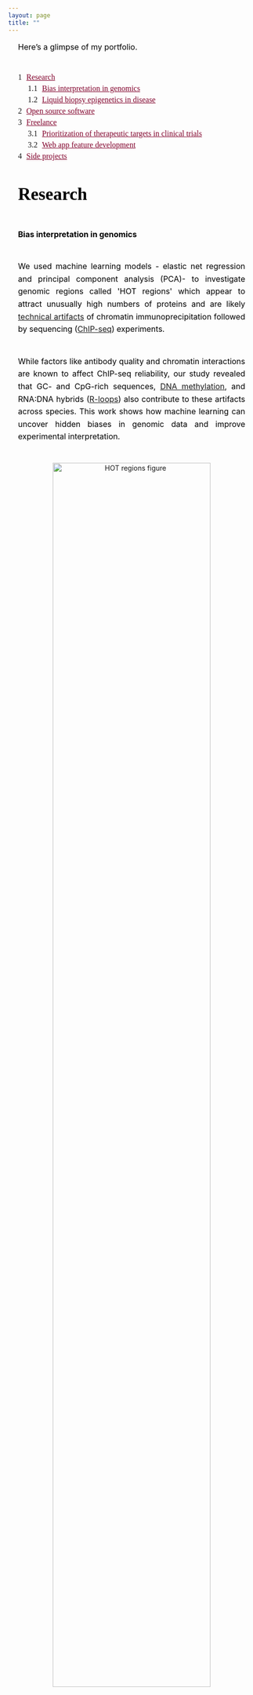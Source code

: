 ```yaml
---
layout: page
title: ""
---
```


<style>

h1, .page-title {
  font-family: 'Cormorant Garamond', serif;
    font-size: 36px;
    font-weight: bold;
    color: black;
    text-align: center;
    margin-bottom: 10px;
}
h2 {
  font-family: 'Cormorant Garamond', serif;
    font-size: 36px;
    color: black;
    line-height: 1.6;
    text-align: justify;           /* Justify the text itself */
    max-width: 600px;              /* Restrict paragraph width */
    margin: 0 auto 40px auto;      /* Center the block itself */
    padding: 0 20px;               /* Optional: adds side padding for extra visual balance */
}

.degrees {
  font-family: 'Cormorant Garamond', serif;
    font-size: 16px;
    text-transform: uppercase;
    letter-spacing: 1px;
    text-align: center;
    color: black;
    margin-bottom: 30px;
}

.intro-bio {
  font-family: 'Inter', sans-serif;
    font-size: 16px;
    color: black;
    line-height: 1.6;
    text-align: justify;           /* Justify the text itself */
    max-width: 600px;              /* Restrict paragraph width */
    margin: 0 auto 40px auto;      /* Center the block itself */
    padding: 0 20px;               /* Optional: adds side padding for extra visual balance */
}


.social-icons {
    text-align: center;
    margin: 15px 0 25px 0;
}

.social-icons a {
    display: inline-block;
    font-size: 28px; /* adjust icon size */
    color: #990033;    /* or gray if preferred */
    margin: 0 10px;  /* space between icons */
    text-decoration: none;
}

.social-icons a:hover {
    color: #555555;
}

.mytext {
  font-family: 'Inter', sans-serif;
    font-size: 16px;
    color: black;
    line-height: 1.6;
    text-align: justify;           /* Justify the text itself */
    max-width: 600px;              /* Restrict paragraph width */
    margin: 0 auto 40px auto;      /* Center the block itself */
    padding: 0 20px;               /* Optional: adds side padding for extra visual balance */

}

ol {
  font-family: 'Georgia', serif;
    font-size: 16px;
    
}
.main-content ol {
  font-family: 'Georgia', serif;
  font-size: 16px;
  margin-left: 20px;
}

ol li a {
    color: #80002a; /* your accent color */
    text-decoration: none;
}

ol li a:hover {
    text-decoration: underline;
}
/* Main ToC block */
.toc-wrapper {
    max-width: 600px;
    margin: 0 auto 40px auto;
    padding: 0 20px;
    text-align: left;
}

.toc-list {
    list-style: none;
    counter-reset: item;
    font-family: 'Georgia', serif;
    font-size: 16px;
    padding-left: 0;
}

/* List items and numbering */
.toc-list li {
    display: block;
    margin: 5px 0;
    counter-increment: item;
}

.toc-list li:before {
    content: counters(item, ".") " ";
    margin-right: 5px;
    font-weight: normal;
}

/* Nested list handling */
.toc-list ol {
    counter-reset: item;
    list-style: none;
    padding-left: 20px;
    margin: 5px 0;
}

/* Links inside the ToC */
.toc-list a {
    text-decoration: underline;
    color: #80002a;
}

.toc-list a:hover {
    color: black;
}

.software-block {
  display: flex;
  align-items: center;
  max-width: 600px;
    margin: 0 auto 40px auto;
    padding: 0 20px;
    text-align: left;
}

.software-logo {
  width: 110px;
  height: auto;
  margin-right: 20px;
}

.software-text {
  font-family: 'Cormorant Garamond', serif;
  font-size: 18px;
  color: black;
  line-height: 1.5;
}

.software-text a {
  color: #80002a;
  text-decoration: none;
}

.software-text a:hover {
  text-decoration: underline;
}

.emphasize {
  color: #80002a;  /* subtle burgundy or your brand color */
  font-weight: 500; /* medium weight for softer emphasis */
}


</style>

<p class="mytext">
Here’s a glimpse of my portfolio.
</p>

<div class="toc-wrapper">
<ol class="toc-list">
  <li>
    <a href="#research">Research</a>
    <ol>
      <li><a href="#genomics">Bias interpretation in genomics</a></li>
      <li><a href="#cfDNA">Liquid biopsy epigenetics in disease</a></li>
    </ol>
  </li>
  <li><a href="#opensource">Open source software</a></li>
  <li><a href="#freelance">Freelance</a>
    <ol>
      <li><a href="#target">Prioritization of therapeutic targets in clinical trials</a></li>
      <li><a href="#igv">Web app feature development</a></li>
    </ol>
  </li>
  <li><a href="#sideprojects">Side projects</a></li>
</ol>
</div>



<!--   -->
<!-- Research -->
<!--   -->

<h2 id="research">Research</h2>

<!-- Bias detection and interpretation in genomics experiment -->
<p class="mytext" id="genomics"><strong>Bias interpretation in genomics</strong></p>

<p class="mytext">
  We used machine learning models - elastic net regression and principal component analysis (PCA)-
  to investigate genomic regions called 'HOT regions' 
  which appear to attract unusually high numbers of proteins and 
  are likely 
  <a href="https://pmc.ncbi.nlm.nih.gov/articles/PMC4538825/" target="_blank">technical artifacts</a>
  of chromatin immunoprecipitation followed by sequencing 
  (<a href="https://www.nature.com/articles/nrg2641" target="_blank">ChIP-seq</a>) experiments.
</p>





<p class="mytext">
  While factors like antibody quality and chromatin interactions are known to affect ChIP-seq reliability, 
  our study revealed that GC- and CpG-rich sequences, 
  <a href="https://www.nature.com/articles/npp2012112" target="_blank">DNA methylation</a>,
   and RNA:DNA hybrids 
  (<a href="https://www.nature.com/articles/s41580-022-00474-x" target="_blank">R-loops</a>)
   also contribute to these artifacts across species. This work shows how machine learning can uncover hidden biases in 
   genomic data and improve experimental interpretation.
</p>


<p class="mytext">

  <figure style="text-align: center; max-width: 700px; margin: 0 auto;">
    <img src="/img/hot.png" alt="HOT regions figure" style="width: 80%; height: 80%;">
  
    <figcaption class="mytext" style="text-align: center; font-family: 'Georgia', serif; font-size: 14px; color: #555; margin-top: 10px;">
      Figure: Unexpected ChIP-seq signals appear in HOT regions even without the target protein (KO ChIP-seq). 
      The barplot shows how often these regions are detected as bound - 
      HOT regions correspond to the top 1% of genomic regions with the highest protein binding signals (99th percentile).


    </figcaption>
  </figure>
</p>

  <p class="mytext">
    <a href="https://doi.org/10.1093/nar/gkv681" target="_blank">
      Publication: Wreczycka K et al, Nucleic Acids Research, 2019
    </a>
  </p>
  


<!-- cfDNA methylation biomarkers in acute coronary syndrome -->
<p class="mytext" id="cfDNA"><strong>Liquid biopsy epigenetics in disease</strong></p>

<p class="mytext"><strong>DNA methylation biomarkers in acute coronary syndrome (blood-derived cfDNA)</strong></p>

<p class="mytext">
  We explored circulating cell-free DNA (<a href="https://doi.org/10.1038/s41571-020-00457-x" target="_blank">cfDNA</a>) methylation 
  as a non-invasive biomarker for acute coronary syndrome (ACS),
  based on the principle that damaged tissues release DNA into the bloodstream.
</p>

<p class="mytext">
  Using cfDNA methylation profiles, we differentiated ACS subtypes and identified cell type-specific DNA methylation
  markers to trace the origin of cfDNA. Hundreds of methylation markers linked to cardiovascular conditions and inflammation 
  were identified and validated in an independent cohort, highlighting the potential of cfDNA methylation for ACS diagnosis.
</p>

<p class="mytext">
  <figure style="text-align: center; max-width: 700px; margin: 0 auto;">
    <img src="/img/cfndaacs.png" alt="HOT regions figure" style="width: 30%; height: 30%;">
  
    <figcaption class="mytext" style="text-align: center; font-family: 'Georgia', serif; font-size: 14px; color: #555; margin-top: 10px;">
      Figure: PCA of 254 differentially methylated regions linked to ACS severity using linear models.
    </figcaption>
  </figure>
</p>

<p class="mytext">
  <a href="https://doi.org/10.1093/nargab/lqad061" target="_blank">
  Publication: Rafael R C Cuadrat et al, NAR Genomics and Bioinformatics, 2023
  </a>
</p>




<!-- DNA methylation in neuroblastoma -->
<p class="mytext"><strong>DNA methylation profiling in neuroblastoma (solid tissues and urine-derived cfDNA)</strong></p>

<p class="mytext">
  Neuroblastoma is a pediatric cancer ranging from mild to aggressive forms. While genetic changes explain some variability, 
  we showed that DNA methylation plays a key role in its progression. 
  In collaboration with Charité Hospital (Berlin), we analyzed primary tumor tissues and urine cfDNA 
  using bisulfite-seq and RNA-seq, identifying methylation patterns 
  distinguishing high- and low-risk tumors. We also linked MYCN-driven 
  methylation changes to disrupted transcription factor networks, highlighting potential targets for therapies.
</p>

<p class="mytext" style="text-align: center;">
  <img src="/img/neuroblastoma_clustering.png" alt="Neuroblastoma clustering" style="width: 80%; max-width: 600px;">
</p>
<p class="mytext" style="text-align: center; font-size: 14px; color: #555;">
  Figure: Methylation-based clustering of neuroblastoma patients using differentially methylated CpGs.
</p>

<!-- 
<p class="mytext" style="text-align: center;">
  <img src="/img/neuroblastoma_networks.png" alt="Neuroblastoma networks" style="width: 60%; max-width: 500px;">
</p>
<p class="mytext" style="text-align: center; font-size: 14px; color: #555;">
  Figure: (A) Regulatory networks based on motif activity in MYCN-amplified and high-risk tumors. 
  (B) Enriched gene pathways including transcription factors binding to E-box DNA motifs.
</p>
-->









<!--   -->
<!-- Open source software -->
<!--   -->

<h2 id="opensource">Open source software</h2>


<!-- Genomation-->

<p class="mytext">
<div class="software-block">
  <img src="img/genomation.png" alt="Genomation logo" class="software-logo">

  <div class="software-text">
    <p><em>genomation</em> – a Bioconductor R package designed to simplify genomic feature and interval analysis. It includes functions for reading BED/GFF files as GRanges, summarizing features over regions, creating enrichment plots or heatmaps, and annotating regions with exons, introns, or promoters.</p>

  </div>
</div>
</p>

<p class="mytext" style="font-family: 'Cormorant Garamond', serif;">
  <a href="https://github.com/BIMSBbioinfo/genomation" target="_blank">https://github.com/BIMSBbioinfo/genomation</a>,
  developed in the team of Dr. Altuna Akalin at Bioinformatics and Omics Data Science Platform at 
<a href="https://www.mdc-berlin.de/bioinformatics" target="_blank">MDC BIMSB.</a>
</p>



<!-- Pigx -->
<div class="software-block">
  <img src="img/pigx.png" alt="PiGx logo" class="software-logo">

  <div class="software-text">
    <p><em>PiGx</em> – a collection of genomics pipelines implemented using Snakemake, Python, and R. Each pipeline is easily configured with a sample sheet and a simple settings file. PiGx generates comprehensive, interactive HTML reports that summarize key findings from your samples.</p>
  </div>
</div>

<p class="mytext" style="font-family: 'Cormorant Garamond', serif;">
  <a href="https://github.com/BIMSBbioinfo/pigx" target="_blank">
    https://github.com/BIMSBbioinfo/pigx</a>,
  developed in the team of Dr. Altuna Akalin at Bioinformatics and Omics Data Science Platform at 
<a href="https://www.mdc-berlin.de/bioinformatics" target="_blank">MDC BIMSB.</a>
</p>


<!-- Motif activity -->

<div class="software-block">
  <img src="img/motifActivity.png" alt="motifActivity logo" class="software-logo">

  <div class="software-text">
    <p><em>motifActivity</em> – an R package for identifying key transcription factors (TFs) responsible for changes in gene expression or epigenetic marks across samples. It predicts TF activity profiles using input data from RNA-seq, BS-seq, ChIP-seq, ATAC-seq, and similar methods, combined with a set of DNA motifs.</p>
  </div>
</div>

<p class="mytext" style="font-family: 'Cormorant Garamond', serif;">
  <a href="https://github.com/katwre/motifActivity" target="_blank">
    https://github.com/katwre/motifActivity</a>,
  developed in the team of Dr. Altuna Akalin at Bioinformatics and Omics Data Science Platform at 
<a href="https://www.mdc-berlin.de/bioinformatics" target="_blank">MDC BIMSB.</a>

</p>









<!--   -->
<!-- Freelance -->
<!--   -->

<!-- Prioritization of therapeutic targets in clinical trials  -->
<p class="mytext"><strong>4.1 Prioritization of therapeutic targets in clinical trials</strong></p>

<h3 class="mytext"><strong>Visualization and Statistical Analysis of Biomarkers</strong></h3>

<p class="mytext">
We developed interactive visualizations, including oncoprints, to highlight key biomarkers in patients with limited treatment options. These visual summaries help uncover genomic alterations and support identifying new therapeutic targets.
</p>

<p class="mytext">
We focused on patients from clinical trial databases facing poor outcomes or lacking effective therapies. Our statistical analyses, including survival analysis, demonstrate the clinical relevance of nominated targets.
</p>

<p class="mytext" style="text-align:center;">
  <img src="img/oncoprint_modified.png" style="max-width:65%;">
  <img src="img/survival_analysis.png" style="max-width:65%;">
</p>

<p class="mytext" style="text-align:center; font-size: 14px; color: #555;">Figure: Example of biomarker visualization and survival analysis.
</p>


<h3 class="mytext"><strong>Machine learning for target identification</strong></h3>

<p class="mytext">
To prioritize therapeutic targets, we applied <a href="https://cseweb.ucsd.edu/~elkan/posonly.pdf" target="_blank">Positive and Unlabeled (PU) learning</a>, ideal for cases where only confirmed targets are known. PU classifiers helped distinguish potential targets using gene expression, mutations, and therapy annotations.
</p>
<p class="mytext" style="text-align:center;">
  <img src="img/PUlearning.png" style="max-width:100%;">
</p>
<p class="mytext" style="text-align:center; font-size: 14px; color: #555;">
Figure: PU learning principle (figure adapted from <a href="https://techblog.ing.pl/blog/podstawy-positive-unlabeled-learning" target="_blank">a blogpost</a>).
</p>


<p class="mytext">
  Additionally, we used autoencoders (PyTorch) to uncover hidden patterns and prioritize key molecular features in an unsupervised way.
  </p>
<p class="mytext" style="text-align:center;">
  <img src="img/autoencoder_TFs.png" style="max-width:110%;max-height:90%">
</p>
<p class="mytext" style="text-align:center; font-size: 14px; color: #555;">
Figure: Autoencoder workflow and latent space visualization using t-SNE.
</p>




<!-- 5.2 Web app feature development  -->
<p class="mytext"><strong>4.2 Web app feature development</strong></p>

<p class="mytext">
  I contributed to enhancing the 
  <a href="https://igv.org/app/" target="_blank">IGV web application</a>, 
  an interactive tool for visual exploration of genomic data 
  (<a href="https://github.com/igvteam/igv-webapp" target="_blank">source code</a>).
  Built with JavaScript and Python, this tool allows visualization of both public and in-house datasets.
  </p>
  
  <ul class="mytext" style="list-style-type: disc; margin-left: 110px;">
    <li>Enabled dynamic visualization of new in-house genomic datasets.</li>
    <li>Added highlighting of genomic regions of interest (e.g., genetic variants).</li>
    <li>Developed new display options for RefSeq and GENCODE annotations:
      <ul>
        <li>Collapse/expand all transcript isoforms.</li>
        <li>Extend selected gene isoforms for detailed view.</li>
        <li>Added controls to adjust track widths for optimal display.</li>
      </ul>
    </li>
    <li>Linked visualized tracks to their source databases.</li>
    <li>Implemented command-line tool for automated snapshots of defined genes or regions.</li>
  </ul>
  
  
  <div style="text-align: center;">
    <img src="img/igv_original.png" style="max-width: 70%; height: auto;">
    <div class="mytext" style="font-size: 14px; color: #555;">
      Figure: Example IGV web app view showing genomic data tracks.
    </div>
  </div>




<!--   -->
<!-- Side projects -->
<!--   -->

<h2 id="sideprojects">Side projects</h2>


<!-- Protein Folding -->
<div class="software-block">
<div class="software-text">
<p>
  <em>Protein Folding in the HP Model</em> - implementation of simulated annealing and replica exchange Monte Carlo algorithm for protein folding in the HP model in Python and NumPy. The HP model simplifies protein folding by using hydrophobic (H) and polar (P) amino acids on a square lattice. Metropolis–Hastings algorithm enables sampling protein configurations based on the Boltzmann distribution.
</p>
</div>
</div>

<div style="text-align: center;">
  <img src="img/HPmodel.png" width="200" height="200">
  <p class="mytext" style="text-align: center;font-size: 0.9em; color: #666;">Figure: Lattice HP model showing global energy.</p>
</div>
<p class="mytext" style="text-align: center;font-family: 'Cormorant Garamond', serif;">
<a href="https://github.com/katwre/bioinformatics-projects/tree/master/Molecular_Dynamics" target="_blank">https://github.com/katwre/bioinformatics-projects/tree/master/Molecular_Dynamics</a>
</p>

<hr>

<!-- Genome Assembly -->
<div class="software-block">
  <div class="software-text">
  <p>
    <em>Genome Assembly Using de Bruijn Graph</em> - implementation of de Bruijn graph-based genome assembly with Eulerian walk to reconstruct DNA sequences from k-mers. Includes short-read assembly principles based on publications by Compeau et al. (2011) and Pevzner et al. (2001)
  </p>
  </div>
  </div>
<div style="text-align: center;">
  <img src="img/debrujin.png" style="max-width: 300px; width: 70%;">
  <p class="mytext" style="text-align: center;font-size: 0.9em; color: #666;">Figure: De Bruijn graph.</p>
</div>
<p class="mytext" style="font-family: 'Cormorant Garamond', serif;">
<a href="https://github.com/katwre/bioinformatics-projects/tree/master/genome_assembly" target="_blank">https://github.com/katwre/bioinformatics-projects/tree/master/genome_assembly</a>
</p>

<hr>

<!-- Sudoku -->
<div class="software-block">
  <div class="software-text">
  <p>
    <em>Sudoku</em> - a simple Sudoku game implemented in JavaScript and JQuery. </p>
  </div>
  </div>
<div style="text-align: center;">
  <img src="img/sudoku.png" width="400" height="300">
</div>
<p class="mytext" style="font-family: 'Cormorant Garamond', serif;">
<a href="https://github.com/katwre/sudoku" target="_blank">https://github.com/katwre/sudoku</a>
</p>

<hr>

<!-- Minesweeper -->

<div class="software-block">
  <div class="software-text">
  <p>
    <em>Minesweeper</em> - classic Minesweeper game implemented in Java using SWING and AWT libraries. </p>
  </div>
  </div>
<div style="text-align: center;">
  <img src="img/minesweeper.png" width="200" height="230">
</div>
<p class="mytext" style="font-family: 'Cormorant Garamond', serif;">
<a href="https://github.com/katwre/Minesweeper" target="_blank">https://github.com/katwre/Minesweeper</a>
</p>

<hr>

<!-- Django Web-Services -->
<p class="mytext"><strong>Django-Based Web Services</strong></p>
<p class="mytext" style="font-family: 'Cormorant Garamond', serif;">
Django-based server for Multiple Sequence Alignment (MSA) visualization - <a href="https://github.com/freesci/MSA-vis-project" target="_blank">https://github.com/freesci/MSA-vis-project</a>

</p>
<p class="mytext" style="font-family: 'Cormorant Garamond', serif;">
Mobile application using Django, manifesto app, and localStorage - <a href="https://github.com/katwre/phone_application" target="_blank">https://github.com/katwre/phone_application</a>
</p>


<hr>

<!-- Discover Career Match -->
<p class="mytext"><strong>Discover Your Career Match</strong></p>
<p class="mytext">
Interactive tool that matches careers to users based on their personality profile (Big Five personality traits). Runs directly in the browser via Pyodide.
</p>

<div style="text-align: center;">
  <img src="img/personalities.png" alt="PCA plot of careers based on personality traits" style="max-width: 70%; max-height: 70%; border: 1px solid #ccc; box-shadow: 2px 2px 6px #ddd;">
  <p class="mytext" style="text-align: center;font-size: 0.9em; color: #666;">Figure: PCA plot showing career matches based on personality profile.</p>
</div>
<p class="mytext" style="font-family: 'Cormorant Garamond', serif;">
  <a href="https://github.com/katwre/Personalities" target="_blank">https://github.com/katwre/Personalities</a>
  </p>


